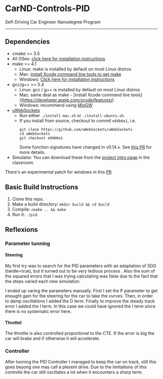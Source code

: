 # CarND-Controls-PID
Self-Driving Car Engineer Nanodegree Program

---

## Dependencies

* cmake >= 3.5
 * All OSes: [click here for installation instructions](https://cmake.org/install/)
* make >= 4.1
  * Linux: make is installed by default on most Linux distros
  * Mac: [install Xcode command line tools to get make](https://developer.apple.com/xcode/features/)
  * Windows: [Click here for installation instructions](http://gnuwin32.sourceforge.net/packages/make.htm)
* gcc/g++ >= 5.4
  * Linux: gcc / g++ is installed by default on most Linux distros
  * Mac: same deal as make - [install Xcode command line tools]((https://developer.apple.com/xcode/features/)
  * Windows: recommend using [MinGW](http://www.mingw.org/)
* [uWebSockets](https://github.com/uWebSockets/uWebSockets)
  * Run either `./install-mac.sh` or `./install-ubuntu.sh`.
  * If you install from source, checkout to commit `e94b6e1`, i.e.
    ```
    git clone https://github.com/uWebSockets/uWebSockets 
    cd uWebSockets
    git checkout e94b6e1
    ```
    Some function signatures have changed in v0.14.x. See [this PR](https://github.com/udacity/CarND-MPC-Project/pull/3) for more details.
* Simulator. You can download these from the [project intro page](https://github.com/udacity/self-driving-car-sim/releases) in the classroom.

There's an experimental patch for windows in this [PR](https://github.com/udacity/CarND-PID-Control-Project/pull/3)

## Basic Build Instructions

1. Clone this repo.
2. Make a build directory: `mkdir build && cd build`
3. Compile: `cmake .. && make`
4. Run it: `./pid`. 


## Reflexions

### Parameter tunning 

#### Steering
My first try was to search for the PID parameters with an adaptation of SDG (twidle=true), but it turned out to be very tedious process . Also the sum of the squared errors that I was trying calculating was false due to the fact that the steps varied each new simulation.

I ended up varing the parameters manually. First I set the P parameter to get enought gain for the steering for the car to take the curves. Then, in order to damp oscillations I added the D term. Finally to improve the steady track error I added the I term. In this case we could have ignored the I term since there is no systematic error here.

#### Throttel
The throttle is also controlled proportional to the CTE. If the error is big the car will brake and if otherwise it will accelerate.

### Controller

After tunning the PID Controller I managed to keep the car on track, still this goes beyong one may call a plesent drive.
Due to the limitations of this controlle the car still oscillates a lot when it encounters a sharp term.
